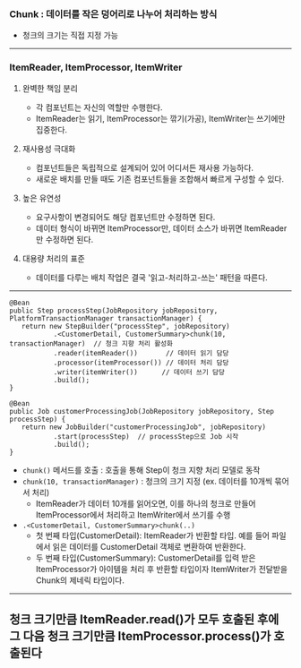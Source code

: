 ### Chunk : 데이터를 작은 덩어리로 나누어 처리하는 방식
- 청크의 크기는 직접 지정 가능
---
### ItemReader, ItemProcessor, ItemWriter
1. 완벽한 책임 분리
   - 각 컴포넌트는 자신의 역할만 수행한다. 
   - ItemReader는 읽기, ItemProcessor는 깎기(가공), ItemWriter는 쓰기에만 집중한다.

2. 재사용성 극대화
   - 컴포넌트들은 독립적으로 설계되어 있어 어디서든 재사용 가능하다. 
   - 새로운 배치를 만들 때도 기존 컴포넌트들을 조합해서 빠르게 구성할 수 있다.

3. 높은 유연성
   - 요구사항이 변경되어도 해당 컴포넌트만 수정하면 된다. 
   - 데이터 형식이 바뀌면 ItemProcessor만, 데이터 소스가 바뀌면 ItemReader만 수정하면 된다. 

4. 대용량 처리의 표준
   - 데이터를 다루는 배치 작업은 결국 '읽고-처리하고-쓰는' 패턴을 따른다.

---

```
@Bean
public Step processStep(JobRepository jobRepository, PlatformTransactionManager transactionManager) {
   return new StepBuilder("processStep", jobRepository)
           .<CustomerDetail, CustomerSummary>chunk(10, transactionManager)  // 청크 지향 처리 활성화
           .reader(itemReader())       // 데이터 읽기 담당
           .processor(itemProcessor()) // 데이터 처리 담당
           .writer(itemWriter())      // 데이터 쓰기 담당
           .build();
}

@Bean
public Job customerProcessingJob(JobRepository jobRepository, Step processStep) {
   return new JobBuilder("customerProcessingJob", jobRepository)
           .start(processStep)  // processStep으로 Job 시작
           .build();
}
```
- `chunk()` 메서드를 호출 : 호출을 통해 Step이 청크 지향 처리 모델로 동작
- `chunk(10, transactionManager)` : 청크의 크기 지정 (ex. 데이터를 10개씩 묶어서 처리)
  - ItemReader가 데이터 10개를 읽어오면, 이를 하나의 청크로 만들어 ItemProcessor에서 처리하고 ItemWriter에서 쓰기를 수행
- `.<CustomerDetail, CustomerSummary>chunk(..)`
  - 첫 번째 타입(CustomerDetail): ItemReader가 반환할 타입. 예를 들어 파일에서 읽은 데이터를 CustomerDetail 객체로 변환하여 반환한다. 
  - 두 번째 타입(CustomerSummary): CustomerDetail를 입력 받은 ItemProcessor가 아이템을 처리 후 반환할 타입이자 ItemWriter가 전달받을 Chunk의 제네릭 타입이다.
---

## **청크 크기만큼 ItemReader.read()가 모두 호출된 후에 그 다음 청크 크기만큼 ItemProcessor.process()가 호출된다**